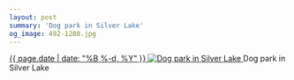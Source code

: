 ```yaml
---
layout: post
summary: 'Dog park in Silver Lake'
og_image: 492-1280.jpg
---
```


<p>
 <time>
  <a href="/492">
   {{ page.date | date: "%B %-d, %Y" }}
  </a>
 </time>
 <a href="/492">
  <img alt="Dog park in Silver Lake" data-taken="5/21/2016" sizes="(min-width: 700px) 50vw, calc(100vw - 2rem)" src="{{ site.assets_url }}/492-640.jpg" srcset="{{ site.assets_url }}/492-1280.jpg 1280w, {{ site.assets_url }}/492-960.jpg 960w, {{ site.assets_url }}/492-640.jpg 640w, {{ site.assets_url }}/492-320.jpg 320w"/>
 </a>
 <span>
  Dog park in Silver Lake
 </span>
</p>
